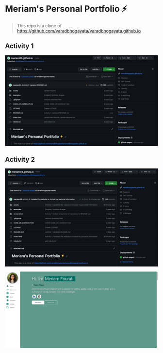 # Meriam's Personal Portfolio ⚡️

> This repo is a clone of https://github.com/varadbhogayata/varadbhogayata.github.io

## Activity 1

![](screenshots/activity1.png)

## Activity 2

![](screenshots/activity2-repo.png)

![](screenshots/activity2-homepage.png)